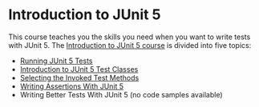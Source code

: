 # Introduction to JUnit 5

This course teaches you the skills you need when you want to write tests with JUnit 5. 
The [Introduction to JUnit 5 course](https://www.cleantestautomation.com/get-started-with-junit-5/) 
is divided into five topics:

* [Running JUnit 5 Tests](https://github.com/pkainulainen/clean-test-automation/tree/main/introduction-to-junit5/running-junit5-tests)
* [Introduction to JUnit 5 Test Classes](https://github.com/pkainulainen/clean-test-automation/tree/main/introduction-to-junit5/introduction-to-junit5-test-classes)
* [Selecting the Invoked Test Methods](https://github.com/pkainulainen/clean-test-automation/tree/main/introduction-to-junit5/selecting-invoked-test-methods)
* [Writing Assertions With JUnit 5](https://github.com/pkainulainen/clean-test-automation/tree/main/introduction-to-junit5/writing-assertions-with-junit5)
* Writing Better Tests With JUnit 5 (no code samples available)
